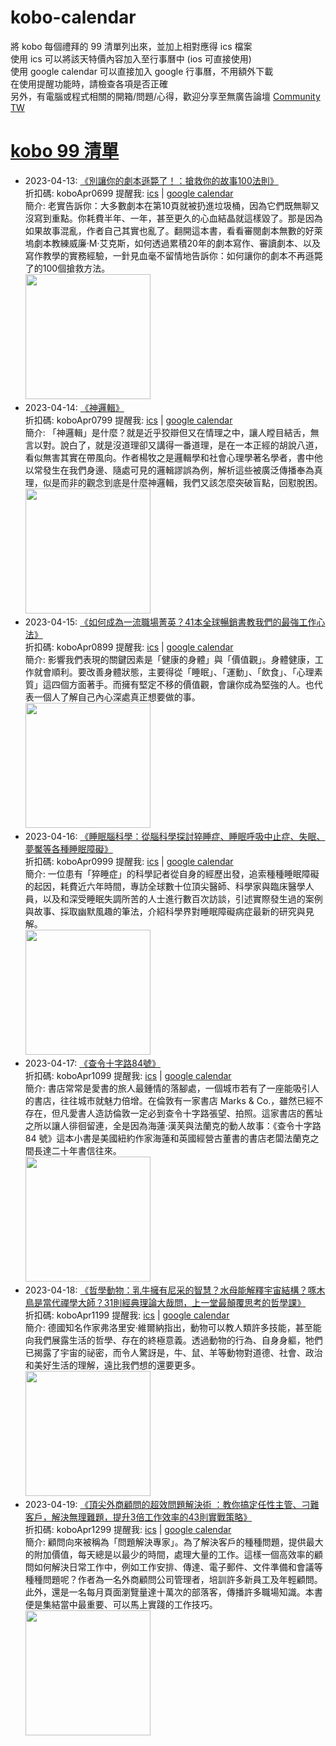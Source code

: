 # kobo-calendar
將 kobo 每個禮拜的 99 清單列出來，並加上相對應得 ics 檔案  
使用 ics 可以將該天特價內容加入至行事曆中 (ios 可直接使用)  
使用 google calendar 可以直接加入 google 行事曆，不用額外下載  
在使用提醒功能時，請檢查各項是否正確  
另外，有電腦或程式相關的開箱/問題/心得，歡迎分享至無廣告論壇 [Community TW](https://community.tw)

# [kobo 99 清單](https://www.kobo.com/zh/blog/weekly-dd99-2023-w15)
- 2023-04-13: [《別讓你的劇本遜斃了！：搶救你的故事100法則》](https://www.kobo.com/tw/zh/ebook/P92IN2WHjzutGvodtXiqeQ?utm_source=twblog&utm_medium=list&utm_campaign=dd99_20230406)  
  折扣碼: koboApr0699 提醒我: [ics](ics/kobo-calendar-2023-04-13.ics) | [google calendar](https://www.google.com/calendar/render?action=TEMPLATE&text=KOBO99+%E3%80%8A%E5%88%A5%E8%AE%93%E4%BD%A0%E7%9A%84%E5%8A%87%E6%9C%AC%E9%81%9C%E6%96%83%E4%BA%86%EF%BC%81%EF%BC%9A%E6%90%B6%E6%95%91%E4%BD%A0%E7%9A%84%E6%95%85%E4%BA%8B100%E6%B3%95%E5%89%87%E3%80%8B&details=%E9%80%A3%E7%B5%90%3A+https%3A%2F%2Fwww.kobo.com%2Ftw%2Fzh%2Febook%2FP92IN2WHjzutGvodtXiqeQ%3Futm_source%3Dtwblog%26utm_medium%3Dlist%26utm_campaign%3Ddd99_20230406+%E5%84%AA%E6%83%A0%E7%A2%BC%3A+koboApr0699&dates=20230413T000000%2F20230413T235900&ctz=Asia/Taipei)  
  簡介: 老實告訴你：大多數劇本在第10頁就被扔進垃圾桶，因為它們既無聊又沒寫到重點。你耗費半年、一年，甚至更久的心血結晶就這樣毀了。那是因為如果故事混亂，作者自己其實也亂了。翻開這本書，看看審閱劇本無數的好萊塢劇本教練威廉‧M‧艾克斯，如何透過累積20年的劇本寫作、審讀劇本、以及寫作教學的實務經驗，一針見血毫不留情地告訴你：如何讓你的劇本不再遜斃了的100個搶救方法。  
  <img width="200" src="https://news.objects.frb.io/transforms/bookcoversfb/795393/別讓你的劇本遜斃了！：搶救你的故事100法則_9b7caa11f5ab43e798472d7a3a255437.jpg">
- 2023-04-14: [《神邏輯》](https://www.kobo.com/tw/zh/ebook/CnUn8rIb2juQHsUeU9ayqg?utm_source=twblog&utm_medium=list&utm_campaign=dd99_20230407)  
  折扣碼: koboApr0799 提醒我: [ics](ics/kobo-calendar-2023-04-14.ics) | [google calendar](https://www.google.com/calendar/render?action=TEMPLATE&text=KOBO99+%E3%80%8A%E7%A5%9E%E9%82%8F%E8%BC%AF%E3%80%8B&details=%E9%80%A3%E7%B5%90%3A+https%3A%2F%2Fwww.kobo.com%2Ftw%2Fzh%2Febook%2FCnUn8rIb2juQHsUeU9ayqg%3Futm_source%3Dtwblog%26utm_medium%3Dlist%26utm_campaign%3Ddd99_20230407+%E5%84%AA%E6%83%A0%E7%A2%BC%3A+koboApr0799&dates=20230414T000000%2F20230414T235900&ctz=Asia/Taipei)  
  簡介: 「神邏輯」是什麼？就是近乎狡辯但又在情理之中，讓人瞠目結舌，無言以對。說白了，就是沒道理卻又講得一番道理，是在一本正經的胡說八道，看似無害其實在帶風向。作者楊牧之是邏輯學和社會心理學著名學者，書中他以常發生在我們身邊、隨處可見的邏輯謬誤為例，解析這些被廣泛傳播奉為真理，似是而非的觀念到底是什麼神邏輯，我們又該怎麼突破盲點，回懟脫困。  
  <img width="200" src="https://news.objects.frb.io/transforms/bookcoversfb/795394/神邏輯_9b7caa11f5ab43e798472d7a3a255437.jpg">
- 2023-04-15: [《如何成為一流職場菁英？41本全球暢銷書教我們的最強工作心法》](https://www.kobo.com/tw/zh/ebook/ZdKzsgZyRDW91J58w2pTNQ?utm_source=twblog&utm_medium=list&utm_campaign=dd99_20230408)  
  折扣碼: koboApr0899 提醒我: [ics](ics/kobo-calendar-2023-04-15.ics) | [google calendar](https://www.google.com/calendar/render?action=TEMPLATE&text=KOBO99+%E3%80%8A%E5%A6%82%E4%BD%95%E6%88%90%E7%82%BA%E4%B8%80%E6%B5%81%E8%81%B7%E5%A0%B4%E8%8F%81%E8%8B%B1%EF%BC%9F41%E6%9C%AC%E5%85%A8%E7%90%83%E6%9A%A2%E9%8A%B7%E6%9B%B8%E6%95%99%E6%88%91%E5%80%91%E7%9A%84%E6%9C%80%E5%BC%B7%E5%B7%A5%E4%BD%9C%E5%BF%83%E6%B3%95%E3%80%8B&details=%E9%80%A3%E7%B5%90%3A+https%3A%2F%2Fwww.kobo.com%2Ftw%2Fzh%2Febook%2FZdKzsgZyRDW91J58w2pTNQ%3Futm_source%3Dtwblog%26utm_medium%3Dlist%26utm_campaign%3Ddd99_20230408+%E5%84%AA%E6%83%A0%E7%A2%BC%3A+koboApr0899&dates=20230415T000000%2F20230415T235900&ctz=Asia/Taipei)  
  簡介: 影響我們表現的關鍵因素是「健康的身體」與「價值觀」。身體健康，工作就會順利。要改善身體狀態，主要得從「睡眠」、「運動」、「飲食」、「心理素質」這四個方面著手。而擁有堅定不移的價值觀，會讓你成為堅強的人。也代表一個人了解自己內心深處真正想要做的事。  
  <img width="200" src="https://news.objects.frb.io/transforms/bookcoversfb/795457/如何成為一流職場菁英？41本全球暢銷書教我們的最強工作心法_9b7caa11f5ab43e798472d7a3a255437.jpg">
- 2023-04-16: [《睡眠腦科學：從腦科學探討猝睡症、睡眠呼吸中止症、失眠、夢魘等各種睡眠障礙》](https://www.kobo.com/tw/zh/ebook/vertGRL44Dmqv_19hEl9ig?utm_source=twblog&utm_medium=list&utm_campaign=dd99_20230409)  
  折扣碼: koboApr0999 提醒我: [ics](ics/kobo-calendar-2023-04-16.ics) | [google calendar](https://www.google.com/calendar/render?action=TEMPLATE&text=KOBO99+%E3%80%8A%E7%9D%A1%E7%9C%A0%E8%85%A6%E7%A7%91%E5%AD%B8%EF%BC%9A%E5%BE%9E%E8%85%A6%E7%A7%91%E5%AD%B8%E6%8E%A2%E8%A8%8E%E7%8C%9D%E7%9D%A1%E7%97%87%E3%80%81%E7%9D%A1%E7%9C%A0%E5%91%BC%E5%90%B8%E4%B8%AD%E6%AD%A2%E7%97%87%E3%80%81%E5%A4%B1%E7%9C%A0%E3%80%81%E5%A4%A2%E9%AD%98%E7%AD%89%E5%90%84%E7%A8%AE%E7%9D%A1%E7%9C%A0%E9%9A%9C%E7%A4%99%E3%80%8B&details=%E9%80%A3%E7%B5%90%3A+https%3A%2F%2Fwww.kobo.com%2Ftw%2Fzh%2Febook%2FvertGRL44Dmqv_19hEl9ig%3Futm_source%3Dtwblog%26utm_medium%3Dlist%26utm_campaign%3Ddd99_20230409+%E5%84%AA%E6%83%A0%E7%A2%BC%3A+koboApr0999&dates=20230416T000000%2F20230416T235900&ctz=Asia/Taipei)  
  簡介: 一位患有「猝睡症」的科學記者從自身的經歷出發，追索種種睡眠障礙的起因，耗費近六年時間，專訪全球數十位頂尖醫師、科學家與臨床醫學人員，以及和深受睡眠失調所苦的人士進行數百次訪談，引述實際發生過的案例與故事、採取幽默風趣的筆法，介紹科學界對睡眠障礙病症最新的研究與見解。  
  <img width="200" src="https://news.objects.frb.io/transforms/bookcoversfb/795458/睡眠腦科學：從腦科學探討猝睡症、睡眠呼吸中止症、失眠、夢魘等各種睡眠障礙_9b7caa11f5ab43e798472d7a3a255437.jpg">
- 2023-04-17: [《查令十字路84號》](https://www.kobo.com/tw/zh/ebook/nywVwHdRJjCMePfEWt9Q4g?utm_source=twblog&utm_medium=list&utm_campaign=dd99_20230410)  
  折扣碼: koboApr1099 提醒我: [ics](ics/kobo-calendar-2023-04-17.ics) | [google calendar](https://www.google.com/calendar/render?action=TEMPLATE&text=KOBO99+%E3%80%8A%E6%9F%A5%E4%BB%A4%E5%8D%81%E5%AD%97%E8%B7%AF84%E8%99%9F%E3%80%8B&details=%E9%80%A3%E7%B5%90%3A+https%3A%2F%2Fwww.kobo.com%2Ftw%2Fzh%2Febook%2FnywVwHdRJjCMePfEWt9Q4g%3Futm_source%3Dtwblog%26utm_medium%3Dlist%26utm_campaign%3Ddd99_20230410+%E5%84%AA%E6%83%A0%E7%A2%BC%3A+koboApr1099&dates=20230417T000000%2F20230417T235900&ctz=Asia/Taipei)  
  簡介: 書店常常是愛書的旅人最鍾情的落腳處，一個城市若有了一座能吸引人的書店，往往城市就魅力倍增。在倫敦有一家書店 Marks & Co.，雖然已經不存在，但凡愛書人造訪倫敦一定必到查令十字路張望、拍照。這家書店的舊址之所以讓人徘徊留連，全是因為海蓮‧漢芙與法蘭克的動人故事：《查令十字路 84 號》這本小書是美國紐約作家海蓮和英國經營古董書的書店老闆法蘭克之間長達二十年書信往來。  
  <img width="200" src="https://news.objects.frb.io/transforms/bookcoversfb/795459/查令十字路84號_9b7caa11f5ab43e798472d7a3a255437.jpg">
- 2023-04-18: [《哲學動物：乳牛擁有尼采的智慧？水母能解釋宇宙結構？啄木鳥是當代禪學大師？31則經典理論大哉問，上一堂最顛覆思考的哲學課》](https://www.kobo.com/tw/zh/ebook/9UKGqb9WZTusA9yyshpRsA?utm_source=twblog&utm_medium=list&utm_campaign=dd99_20230411)  
  折扣碼: koboApr1199 提醒我: [ics](ics/kobo-calendar-2023-04-18.ics) | [google calendar](https://www.google.com/calendar/render?action=TEMPLATE&text=KOBO99+%E3%80%8A%E5%93%B2%E5%AD%B8%E5%8B%95%E7%89%A9%EF%BC%9A%E4%B9%B3%E7%89%9B%E6%93%81%E6%9C%89%E5%B0%BC%E9%87%87%E7%9A%84%E6%99%BA%E6%85%A7%EF%BC%9F%E6%B0%B4%E6%AF%8D%E8%83%BD%E8%A7%A3%E9%87%8B%E5%AE%87%E5%AE%99%E7%B5%90%E6%A7%8B%EF%BC%9F%E5%95%84%E6%9C%A8%E9%B3%A5%E6%98%AF%E7%95%B6%E4%BB%A3%E7%A6%AA%E5%AD%B8%E5%A4%A7%E5%B8%AB%EF%BC%9F31%E5%89%87%E7%B6%93%E5%85%B8%E7%90%86%E8%AB%96%E5%A4%A7%E5%93%89%E5%95%8F%EF%BC%8C%E4%B8%8A%E4%B8%80%E5%A0%82%E6%9C%80%E9%A1%9B%E8%A6%86%E6%80%9D%E8%80%83%E7%9A%84%E5%93%B2%E5%AD%B8%E8%AA%B2%E3%80%8B&details=%E9%80%A3%E7%B5%90%3A+https%3A%2F%2Fwww.kobo.com%2Ftw%2Fzh%2Febook%2F9UKGqb9WZTusA9yyshpRsA%3Futm_source%3Dtwblog%26utm_medium%3Dlist%26utm_campaign%3Ddd99_20230411+%E5%84%AA%E6%83%A0%E7%A2%BC%3A+koboApr1199&dates=20230418T000000%2F20230418T235900&ctz=Asia/Taipei)  
  簡介: 德國知名作家弗洛里安‧維爾納指出，動物可以教人類許多技能，甚至能向我們展露生活的哲學、存在的終極意義。透過動物的行為、自身身軀，牠們已揭露了宇宙的祕密，而令人驚訝是，牛、鼠、羊等動物對道德、社會、政治和美好生活的理解，遠比我們想的還要更多。  
  <img width="200" src="https://news.objects.frb.io/transforms/bookcoversfb/795565/哲學動物：乳牛擁有尼采的智慧？水母能解釋宇宙結構？啄木鳥是當代禪學大師？31則經典理論大哉問，上一堂最顛覆思考的哲學課_9b7caa11f5ab43e798472d7a3a255437.jpg">
- 2023-04-19: [《頂尖外商顧問的超效問題解決術 ：教你搞定任性主管、刁難客戶，解決無理難題，提升3倍工作效率的43則實戰策略》](https://www.kobo.com/tw/zh/ebook/tABpUz4DsDyaKhJdJ9oF0Q?utm_source=twblog&utm_medium=list&utm_campaign=dd99_20230412)  
  折扣碼: koboApr1299 提醒我: [ics](ics/kobo-calendar-2023-04-19.ics) | [google calendar](https://www.google.com/calendar/render?action=TEMPLATE&text=KOBO99+%E3%80%8A%E9%A0%82%E5%B0%96%E5%A4%96%E5%95%86%E9%A1%A7%E5%95%8F%E7%9A%84%E8%B6%85%E6%95%88%E5%95%8F%E9%A1%8C%E8%A7%A3%E6%B1%BA%E8%A1%93+%EF%BC%9A%E6%95%99%E4%BD%A0%E6%90%9E%E5%AE%9A%E4%BB%BB%E6%80%A7%E4%B8%BB%E7%AE%A1%E3%80%81%E5%88%81%E9%9B%A3%E5%AE%A2%E6%88%B6%EF%BC%8C%E8%A7%A3%E6%B1%BA%E7%84%A1%E7%90%86%E9%9B%A3%E9%A1%8C%EF%BC%8C%E6%8F%90%E5%8D%873%E5%80%8D%E5%B7%A5%E4%BD%9C%E6%95%88%E7%8E%87%E7%9A%8443%E5%89%87%E5%AF%A6%E6%88%B0%E7%AD%96%E7%95%A5%E3%80%8B&details=%E9%80%A3%E7%B5%90%3A+https%3A%2F%2Fwww.kobo.com%2Ftw%2Fzh%2Febook%2FtABpUz4DsDyaKhJdJ9oF0Q%3Futm_source%3Dtwblog%26utm_medium%3Dlist%26utm_campaign%3Ddd99_20230412+%E5%84%AA%E6%83%A0%E7%A2%BC%3A+koboApr1299&dates=20230419T000000%2F20230419T235900&ctz=Asia/Taipei)  
  簡介: 顧問向來被稱為「問題解決專家」。為了解決客戶的種種問題，提供最大的附加價值，每天總是以最少的時間，處理大量的工作。這樣一個高效率的顧問如何解決日常工作中，例如工作安排、傳達、電子郵件、文件準備和會議等種種問題呢？作者為一名外商顧問公司管理者，培訓許多新員工及年輕顧問。此外，還是一名每月頁面瀏覽量達十萬次的部落客，傳播許多職場知識。本書便是集結當中最重要、可以馬上實踐的工作技巧。  
  <img width="200" src="https://news.objects.frb.io/transforms/bookcoversfb/795510/頂尖外商顧問的超效問題解決術-：教你搞定任性主管、刁難客戶，解決無理難題，提升3倍工作效率的43則實戰策略_9b7caa11f5ab43e798472d7a3a255437.jpg">
